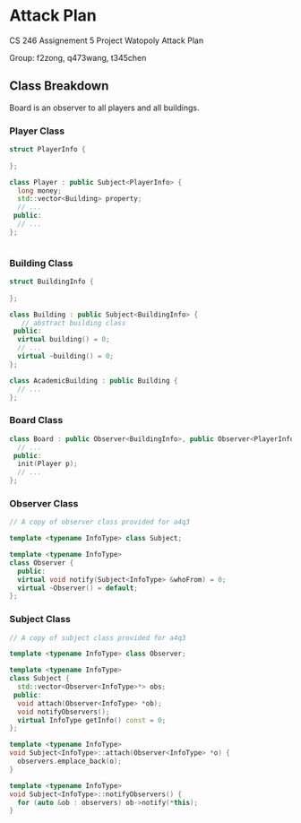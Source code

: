 # Attack Plan

CS 246 Assignement 5 Project Watopoly Attack Plan

Group: f2zong, q473wang, t345chen

## Class Breakdown

Board is an observer to all players and all buildings.

### Player Class

```c++
struct PlayerInfo {
  
};
```

```c++
class Player : public Subject<PlayerInfo> {
  long money;
  std::vector<Building> property;
  // ...
 public:
  // ...
};



```

### Building Class

```c++
struct BuildingInfo {
  
};
```



```c++
class Building : public Subject<BuildingInfo> {
   // abstract building class
 public:
  virtual building() = 0;
  // ...
  virtual ~building() = 0;
};

class AcademicBuilding : public Building {
  // ...
};
```

### Board Class

```c++
class Board : public Observer<BuildingInfo>, public Observer<PlayerInfo> {
  // ...
 public:
  init(Player p);
  // ...
};
```

### Observer Class

```c++
// A copy of observer class provided for a4q3

template <typename InfoType> class Subject;

template <typename InfoType>
class Observer {
  public:
  virtual void notify(Subject<InfoType> &whoFrom) = 0;
  virtual ~Observer() = default;
};
```

### Subject Class

```c++
// A copy of subject class provided for a4q3

template <typename InfoType> class Observer;

template <typename InfoType>
class Subject {
  std::vector<Observer<InfoType>*> obs;
 public:
  void attach(Observer<InfoType> *ob);
  void notifyObservers();
  virtual InfoType getInfo() const = 0;
};

template <typename InfoType>
void Subject<InfoType>::attach(Observer<InfoType> *o) {
  observers.emplace_back(o);
}

template <typename InfoType>
void Subject<InfoType>::notifyObservers() {
  for (auto &ob : observers) ob->notify(*this);
}

```



